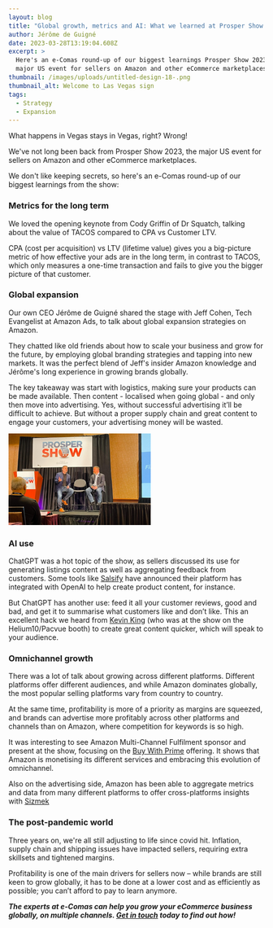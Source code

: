 ```yaml
---
layout: blog
title: "Global growth, metrics and AI: What we learned at Prosper Show 2023"
author: Jérôme de Guigné
date: 2023-03-28T13:19:04.608Z
excerpt: >
  Here's an e-Comas round-up of our biggest learnings Prosper Show 2023, the
  major US event for sellers on Amazon and other eCommerce marketplaces.
thumbnail: /images/uploads/untitled-design-18-.png
thumbnail_alt: Welcome to Las Vegas sign
tags:
  - Strategy
  - Expansion
---
```

What happens in Vegas stays in Vegas, right? Wrong!

We've not long been back from Prosper Show 2023, the major US event for sellers on Amazon and other eCommerce marketplaces.

We don't like keeping secrets, so here's an e-Comas round-up of our biggest learnings from the show:

### Metrics for the long term

We loved the opening keynote from Cody Griffin of Dr Squatch, talking about the value of TACOS compared to CPA vs Customer LTV.

CPA (cost per acquisition) vs LTV (lifetime value) gives you a big-picture metric of how effective your ads are in the long term, in contrast to TACOS, which only measures a one-time transaction and fails to give you the bigger picture of that customer.

### Global expansion

Our own CEO Jérôme de Guigné shared the stage with Jeff Cohen, Tech Evangelist at Amazon Ads, to talk about global expansion strategies on Amazon. 

They chatted like old friends about how to scale your business and grow for the future, by employing global branding strategies and tapping into new markets. It was the perfect blend of Jeff's insider Amazon knowledge and Jérôme's long experience in growing brands globally. 

The key takeaway was start with logistics, making sure your products can be made available. Then content - localised when going global - and only then move into advertising. Yes, without successful advertising it’ll be difficult to achieve. But without a proper supply chain and great content to engage your customers, your advertising money will be wasted.

![](/images/uploads/untitled-design-19-.png)

### AI use

ChatGPT was a hot topic of the show, as sellers discussed its use for generating listings content as well as aggregating feedback from customers. Some tools like [Salsify](https://www.salsify.com/press-release-generative-ai-product-content-creation) have announced their platform has integrated with OpenAI to help create product content, for instance.

But ChatGPT has another use: feed it all your customer reviews, good and bad, and get it to summarise what customers like and don’t like. This an excellent hack we heard from [Kevin King](https://www.youtube.com/watch?v=SI6KgAMmHwo) (who was at the show on the Helium10/Pacvue booth) to create great content quicker, which will speak to your audience.

### Omnichannel growth

There was a lot of talk about growing across different platforms. Different platforms offer different audiences, and while Amazon dominates globally, the most popular selling platforms vary from country to country.

At the same time, profitability is more of a priority as margins are squeezed, and brands can advertise more profitably across other platforms and channels than on Amazon, where competition for keywords is so high.

It was interesting to see Amazon Multi-Channel Fulfilment sponsor and present at the show, focusing on the [Buy With Prime](https://buywithprime.amazon.com) offering. It shows that Amazon is monetising its different services and embracing this evolution of omnichannel.

Also on the advertising side, Amazon has been able to aggregate metrics and data from many different platforms to offer cross-platforms insights with [Sizmek](https://advertising.amazon.com/solutions/products/sizmek-ad-suite)

### The post-pandemic world

Three years on, we're all still adjusting to life since covid hit. Inflation, supply chain and shipping issues have impacted sellers, requiring extra skillsets and tightened margins.

Profitability is one of the main drivers for sellers now – while brands are still keen to grow globally, it has to be done at a lower cost and as efficiently as possible; you can’t afford to pay to learn anymore.

***The experts at e-Comas can help you grow your eCommerce business globally, on multiple channels. [Get in touch](https://e-comas.com/contact.html) today to find out how!***